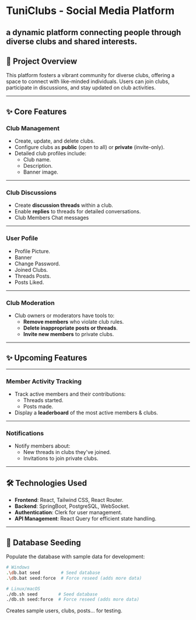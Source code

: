# TuniClubs - Social Media Platform

a dynamic platform connecting people through diverse clubs and shared interests.
---

## 🚀 Project Overview

This platform fosters a vibrant community for diverse clubs, offering a space to connect with like-minded individuals. Users can join clubs, participate in discussions, and stay updated on club activities.

---

## ✨ Core Features

### **Club Management**

- Create, update, and delete clubs.
- Configure clubs as **public** (open to all) or **private** (invite-only).
- Detailed club profiles include:
  - Club name.
  - Description.
  - Banner image.

---
### **Club Discussions**

- Create **discussion threads** within a club.
- Enable **replies** to threads for detailed conversations.
- Club Members Chat messages

---
### **User Pofile**
- Profile Picture.
- Banner
- Change Password.
- Joined Clubs.
- Threads Posts.
- Posts Liked.

---

### **Club Moderation**

- Club owners or moderators have tools to:
  - **Remove members** who violate club rules.
  - **Delete inappropriate posts or threads**.
  - **Invite new members** to private clubs.

---
## ✨ Upcoming Features
---
### **Member Activity Tracking**

- Track active members and their contributions:
  - Threads started.
  - Posts made.
- Display a  **leaderboard** of the most active members & clubs.

---

### **Notifications**

- Notify members about:
  - New threads in clubs they've joined.
  - Invitations to join private clubs.

---

## 🛠️ Technologies Used

- **Frontend**: React, Tailwind CSS, React Router.
- **Backend**: SpringBoot, PostgreSQL, WebSocket.
- **Authentication**: Clerk for user management.
- **API Management**: React Query for efficient state handling.

---
## 💾 Database Seeding

Populate the database with sample data for development:

```bash
# Windows
.\db.bat seed        # Seed database
.\db.bat seed:force  # Force reseed (adds more data)

# Linux/macOS
./db.sh seed        # Seed database
./db.sh seed:force  # Force reseed (adds more data)
```

Creates sample users, clubs, posts... for testing.
